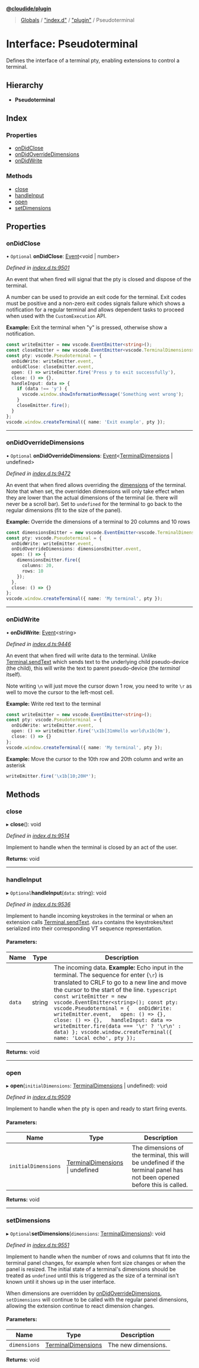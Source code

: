 **[@cloudide/plugin](../README.md)**

> [Globals](../README.md) / ["index.d"](../modules/_index_d_.md) / ["plugin"](../modules/_index_d_._plugin_.md) / Pseudoterminal

# Interface: Pseudoterminal

Defines the interface of a terminal pty, enabling extensions to control a terminal.

## Hierarchy

* **Pseudoterminal**

## Index

### Properties

* [onDidClose](_index_d_._plugin_.pseudoterminal.md#ondidclose)
* [onDidOverrideDimensions](_index_d_._plugin_.pseudoterminal.md#ondidoverridedimensions)
* [onDidWrite](_index_d_._plugin_.pseudoterminal.md#ondidwrite)

### Methods

* [close](_index_d_._plugin_.pseudoterminal.md#close)
* [handleInput](_index_d_._plugin_.pseudoterminal.md#handleinput)
* [open](_index_d_._plugin_.pseudoterminal.md#open)
* [setDimensions](_index_d_._plugin_.pseudoterminal.md#setdimensions)

## Properties

### onDidClose

• `Optional` **onDidClose**: [Event](_index_d_._plugin_.event.md)\<void \| number>

*Defined in [index.d.ts:9501](https://github.com/shuyaqian/cloudide-plugin-api/blob/6d83fa1/index.d.ts#L9501)*

An event that when fired will signal that the pty is closed and dispose of the terminal.

A number can be used to provide an exit code for the terminal. Exit codes must be
positive and a non-zero exit codes signals failure which shows a notification for a
regular terminal and allows dependent tasks to proceed when used with the
`CustomExecution` API.

**Example:** Exit the terminal when "y" is pressed, otherwise show a notification.
```typescript
const writeEmitter = new vscode.EventEmitter<string>();
const closeEmitter = new vscode.EventEmitter<vscode.TerminalDimensions>();
const pty: vscode.Pseudoterminal = {
  onDidWrite: writeEmitter.event,
  onDidClose: closeEmitter.event,
  open: () => writeEmitter.fire('Press y to exit successfully'),
  close: () => {},
  handleInput: data => {
    if (data !== 'y') {
      vscode.window.showInformationMessage('Something went wrong');
    }
    closeEmitter.fire();
  }
};
vscode.window.createTerminal({ name: 'Exit example', pty });
```

___

### onDidOverrideDimensions

• `Optional` **onDidOverrideDimensions**: [Event](_index_d_._plugin_.event.md)\<[TerminalDimensions](_index_d_._plugin_.terminaldimensions.md) \| undefined>

*Defined in [index.d.ts:9472](https://github.com/shuyaqian/cloudide-plugin-api/blob/6d83fa1/index.d.ts#L9472)*

An event that when fired allows overriding the [dimensions](#Pseudoterminal.setDimensions) of the
terminal. Note that when set, the overridden dimensions will only take effect when they
are lower than the actual dimensions of the terminal (ie. there will never be a scroll
bar). Set to `undefined` for the terminal to go back to the regular dimensions (fit to
the size of the panel).

**Example:** Override the dimensions of a terminal to 20 columns and 10 rows
```typescript
const dimensionsEmitter = new vscode.EventEmitter<vscode.TerminalDimensions>();
const pty: vscode.Pseudoterminal = {
  onDidWrite: writeEmitter.event,
  onDidOverrideDimensions: dimensionsEmitter.event,
  open: () => {
    dimensionsEmitter.fire({
      columns: 20,
      rows: 10
    });
  },
  close: () => {}
};
vscode.window.createTerminal({ name: 'My terminal', pty });
```

___

### onDidWrite

•  **onDidWrite**: [Event](_index_d_._plugin_.event.md)\<string>

*Defined in [index.d.ts:9446](https://github.com/shuyaqian/cloudide-plugin-api/blob/6d83fa1/index.d.ts#L9446)*

An event that when fired will write data to the terminal. Unlike
[Terminal.sendText](#Terminal.sendText) which sends text to the underlying child
pseudo-device (the child), this will write the text to parent pseudo-device (the
_terminal_ itself).

Note writing `\n` will just move the cursor down 1 row, you need to write `\r` as well
to move the cursor to the left-most cell.

**Example:** Write red text to the terminal
```typescript
const writeEmitter = new vscode.EventEmitter<string>();
const pty: vscode.Pseudoterminal = {
  onDidWrite: writeEmitter.event,
  open: () => writeEmitter.fire('\x1b[31mHello world\x1b[0m'),
  close: () => {}
};
vscode.window.createTerminal({ name: 'My terminal', pty });
```

**Example:** Move the cursor to the 10th row and 20th column and write an asterisk
```typescript
writeEmitter.fire('\x1b[10;20H*');
```

## Methods

### close

▸ **close**(): void

*Defined in [index.d.ts:9514](https://github.com/shuyaqian/cloudide-plugin-api/blob/6d83fa1/index.d.ts#L9514)*

Implement to handle when the terminal is closed by an act of the user.

**Returns:** void

___

### handleInput

▸ `Optional`**handleInput**(`data`: string): void

*Defined in [index.d.ts:9536](https://github.com/shuyaqian/cloudide-plugin-api/blob/6d83fa1/index.d.ts#L9536)*

Implement to handle incoming keystrokes in the terminal or when an extension calls
[Terminal.sendText](#Terminal.sendText). `data` contains the keystrokes/text serialized into
their corresponding VT sequence representation.

#### Parameters:

Name | Type | Description |
------ | ------ | ------ |
`data` | string | The incoming data.  **Example:** Echo input in the terminal. The sequence for enter (`\r`) is translated to CRLF to go to a new line and move the cursor to the start of the line. ```typescript const writeEmitter = new vscode.EventEmitter<string>(); const pty: vscode.Pseudoterminal = {   onDidWrite: writeEmitter.event,   open: () => {},   close: () => {},   handleInput: data => writeEmitter.fire(data === '\r' ? '\r\n' : data) }; vscode.window.createTerminal({ name: 'Local echo', pty }); ```  |

**Returns:** void

___

### open

▸ **open**(`initialDimensions`: [TerminalDimensions](_index_d_._plugin_.terminaldimensions.md) \| undefined): void

*Defined in [index.d.ts:9509](https://github.com/shuyaqian/cloudide-plugin-api/blob/6d83fa1/index.d.ts#L9509)*

Implement to handle when the pty is open and ready to start firing events.

#### Parameters:

Name | Type | Description |
------ | ------ | ------ |
`initialDimensions` | [TerminalDimensions](_index_d_._plugin_.terminaldimensions.md) \| undefined | The dimensions of the terminal, this will be undefined if the terminal panel has not been opened before this is called.  |

**Returns:** void

___

### setDimensions

▸ `Optional`**setDimensions**(`dimensions`: [TerminalDimensions](_index_d_._plugin_.terminaldimensions.md)): void

*Defined in [index.d.ts:9551](https://github.com/shuyaqian/cloudide-plugin-api/blob/6d83fa1/index.d.ts#L9551)*

Implement to handle when the number of rows and columns that fit into the terminal panel
changes, for example when font size changes or when the panel is resized. The initial
state of a terminal's dimensions should be treated as `undefined` until this is triggered
as the size of a terminal isn't known until it shows up in the user interface.

When dimensions are overridden by
[onDidOverrideDimensions](#Pseudoterminal.onDidOverrideDimensions), `setDimensions` will
continue to be called with the regular panel dimensions, allowing the extension continue
to react dimension changes.

#### Parameters:

Name | Type | Description |
------ | ------ | ------ |
`dimensions` | [TerminalDimensions](_index_d_._plugin_.terminaldimensions.md) | The new dimensions.  |

**Returns:** void
